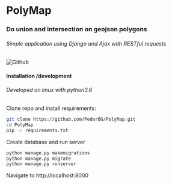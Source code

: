 # PolyMap

### Do union and intersection on geojson polygons

###### Simple application using Django and Ajax with RESTful requests
![Github](https://preview.ibb.co/k7CwRp/polymap.png "Preview")

#### Installation /development

###### Developed on linux with python3.6

Clone repo and install requirements:
```sh
git clone https://github.com/PederBG/PolyMap.git
cd PolyMap
pip -r requirements.txt
```

Create database and run server
```sh
python manage.py makemigrations
python manage.py migrate
python manage.py runserver
```

Navigate to http://localhost:8000
